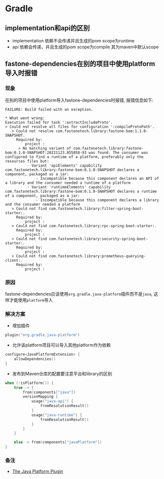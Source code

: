 # Gradle

## implementation和api的区别

- implementation
  依赖不会传递并且生成的pom scope为runtime
- api
  依赖会传递，并且生成的pom scope为compile 其为maven中默认scope

## fastone-dependencies在别的项目中使用platform导入时报错

### 现象

在别的项目中使用platform导入fastone-dependencies时报错, 报错信息如下:

```log
FAILURE: Build failed with an exception.

* What went wrong:
Execution failed for task ':extractIncludeProto'.
> Could not resolve all files for configuration ':compileProtoPath'.
   > Could not resolve com.fastonetech.library:fastone-bom:1.1.0-SNAPSHOT.
     Required by:
         project :
      > No matching variant of com.fastonetech.library:fastone-bom:0.1.0-SNAPSHOT:20221123.055858-93 was found. The consumer was configured to find a runtime of a platform, preferably only the resources files but:
          - Variant 'apiElements' capability com.fastonetech.library:fastone-bom:0.1.0-SNAPSHOT declares a component, packaged as a jar:
              - Incompatible because this component declares an API of a library and the consumer needed a runtime of a platform
          - Variant 'runtimeElements' capability com.fastonetech.library:fastone-bom:0.1.0-SNAPSHOT declares a runtime of a component, packaged as a jar:
              - Incompatible because this component declares a library and the consumer needed a platform
   > Could not find com.fastonetech.library:filter-spring-boot-starter:.
     Required by:
         project :
   > Could not find com.fastonetech.library:rpc-spring-boot-starter:.
     Required by:
         project :
   > Could not find com.fastonetech.library:security-spring-boot-starter:.
     Required by:
         project :
   > Could not find com.fastonetech.library:prometheus-querying-client:.
     Required by:
         project :
```

### 原因

fastone-dependencies应该使用`org.gradle.java-platform`插件而不是`java`, 这样才能使用`platform`导入

### 解决方案

- 增加插件

```kotlin
plugin("org.gradle.java-platform")
```

- 允许该platform项目可以导入其他platform作为依赖

```kotlin
configure<JavaPlatformExtension> {
	allowDependencies()
}
```

- 发布到Maven仓库的配置要注意平台和library的区别

```kotlin
when (!isPlatform()) {
	true -> {
		from(components["java"])
		versionMapping {
			usage("java-api") {
				fromResolutionResult()
			}
			usage("java-runtime") {
				fromResolutionResult()
			}
		}
	}

	else -> from(components["javaPlatform"])
}
```

### 备注

- [The Java Platform Plugin](https://docs.gradle.org/current/userguide/java_platform_plugin.html)